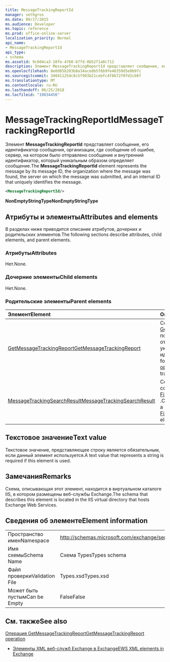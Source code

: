 ```yaml
---
title: MessageTrackingReportId
manager: sethgros
ms.date: 09/17/2015
ms.audience: Developer
ms.topic: reference
ms.prod: office-online-server
localization_priority: Normal
api_name:
- MessageTrackingReportId
api_type:
- schema
ms.assetid: 9c604ca3-10fe-4760-b7fd-8b52f1a0c712
description: Элемент MessageTrackingReportId представляет сообщение, его идентификатор сообщения, организации, где сообщение об ошибке, сервер, на котором было отправлено сообщение и внутренний идентификатор, который уникальным образом определяет сообщение.
ms.openlocfilehash: 8e0d85b203b8a34acedb5f6b9fe46359d5e0b97c
ms.sourcegitcommit: 34041125dc8c5f993b21cebfc4f8b72f0fd2cb6f
ms.translationtype: MT
ms.contentlocale: ru-RU
ms.lasthandoff: 06/25/2018
ms.locfileid: "19834456"
---
```

# <a name="messagetrackingreportid"></a><span data-ttu-id="761b3-103">MessageTrackingReportId</span><span class="sxs-lookup"><span data-stu-id="761b3-103">MessageTrackingReportId</span></span>

<span data-ttu-id="761b3-104">Элемент **MessageTrackingReportId** представляет сообщение, его идентификатор сообщения, организации, где сообщение об ошибке, сервер, на котором было отправлено сообщение и внутренний идентификатор, который уникальным образом определяет сообщение.</span><span class="sxs-lookup"><span data-stu-id="761b3-104">The **MessageTrackingReportId** element represents the message by its message ID, the organization where the message was found, the server on which the message was submitted, and an internal ID that uniquely identifies the message.</span></span> 
  
```XML
<MessageTrackingReportId/>
```

 <span data-ttu-id="761b3-105">**NonEmptyStringType**</span><span class="sxs-lookup"><span data-stu-id="761b3-105">**NonEmptyStringType**</span></span>
## <a name="attributes-and-elements"></a><span data-ttu-id="761b3-106">Атрибуты и элементы</span><span class="sxs-lookup"><span data-stu-id="761b3-106">Attributes and elements</span></span>

<span data-ttu-id="761b3-107">В разделах ниже приводится описание атрибутов, дочерних и родительских элементов.</span><span class="sxs-lookup"><span data-stu-id="761b3-107">The following sections describe attributes, child elements, and parent elements.</span></span>
  
### <a name="attributes"></a><span data-ttu-id="761b3-108">Атрибуты</span><span class="sxs-lookup"><span data-stu-id="761b3-108">Attributes</span></span>

<span data-ttu-id="761b3-109">Нет.</span><span class="sxs-lookup"><span data-stu-id="761b3-109">None.</span></span>
  
### <a name="child-elements"></a><span data-ttu-id="761b3-110">Дочерние элементы</span><span class="sxs-lookup"><span data-stu-id="761b3-110">Child elements</span></span>

<span data-ttu-id="761b3-111">Нет.</span><span class="sxs-lookup"><span data-stu-id="761b3-111">None.</span></span>
  
### <a name="parent-elements"></a><span data-ttu-id="761b3-112">Родительские элементы</span><span class="sxs-lookup"><span data-stu-id="761b3-112">Parent elements</span></span>

|<span data-ttu-id="761b3-113">**Элемент**</span><span class="sxs-lookup"><span data-stu-id="761b3-113">**Element**</span></span>|<span data-ttu-id="761b3-114">**Описание**</span><span class="sxs-lookup"><span data-stu-id="761b3-114">**Description**</span></span>|
|:-----|:-----|
|[<span data-ttu-id="761b3-115">GetMessageTrackingReport</span><span class="sxs-lookup"><span data-stu-id="761b3-115">GetMessageTrackingReport</span></span>](getmessagetrackingreport.md) <br/> |<span data-ttu-id="761b3-116">Содержит запроса для [операции GetMessageTrackingReport](getmessagetrackingreport-operation.md) для получения полного сообщения, отслеживания отчетов для указанного идентификатора.</span><span class="sxs-lookup"><span data-stu-id="761b3-116">Contains the request for the [GetMessageTrackingReport operation](getmessagetrackingreport-operation.md) to retrieve the full message tracking report for the specified ID.</span></span>  <br/> |
|[<span data-ttu-id="761b3-117">MessageTrackingSearchResult</span><span class="sxs-lookup"><span data-stu-id="761b3-117">MessageTrackingSearchResult</span></span>](messagetrackingsearchresult.md) <br/> |<span data-ttu-id="761b3-118">Содержит результат одного сообщения для элемента [FindMessageTrackingReportResponse](findmessagetrackingreportresponse.md) .</span><span class="sxs-lookup"><span data-stu-id="761b3-118">Contains a single message result for a [FindMessageTrackingReportResponse](findmessagetrackingreportresponse.md) element.</span></span>  <br/> |
   
## <a name="text-value"></a><span data-ttu-id="761b3-119">Текстовое значение</span><span class="sxs-lookup"><span data-stu-id="761b3-119">Text value</span></span>

<span data-ttu-id="761b3-120">Текстовое значение, представляющее строку является обязательным, если данный элемент используется.</span><span class="sxs-lookup"><span data-stu-id="761b3-120">A text value that represents a string is required if this element is used.</span></span>
  
## <a name="remarks"></a><span data-ttu-id="761b3-121">Замечания</span><span class="sxs-lookup"><span data-stu-id="761b3-121">Remarks</span></span>

<span data-ttu-id="761b3-122">Схема, описывающая этот элемент, находится в виртуальном каталоге IIS, в котором размещены веб-службы Exchange.</span><span class="sxs-lookup"><span data-stu-id="761b3-122">The schema that describes this element is located in the IIS virtual directory that hosts Exchange Web Services.</span></span>
  
## <a name="element-information"></a><span data-ttu-id="761b3-123">Сведения об элементе</span><span class="sxs-lookup"><span data-stu-id="761b3-123">Element information</span></span>

|||
|:-----|:-----|
|<span data-ttu-id="761b3-124">Пространство имен</span><span class="sxs-lookup"><span data-stu-id="761b3-124">Namespace</span></span>  <br/> |http://schemas.microsoft.com/exchange/services/2006/types  <br/> |
|<span data-ttu-id="761b3-125">Имя схемы</span><span class="sxs-lookup"><span data-stu-id="761b3-125">Schema Name</span></span>  <br/> |<span data-ttu-id="761b3-126">Схема Types</span><span class="sxs-lookup"><span data-stu-id="761b3-126">Types schema</span></span>  <br/> |
|<span data-ttu-id="761b3-127">Файл проверки</span><span class="sxs-lookup"><span data-stu-id="761b3-127">Validation File</span></span>  <br/> |<span data-ttu-id="761b3-128">Types.xsd</span><span class="sxs-lookup"><span data-stu-id="761b3-128">Types.xsd</span></span>  <br/> |
|<span data-ttu-id="761b3-129">Может быть пустым</span><span class="sxs-lookup"><span data-stu-id="761b3-129">Can be Empty</span></span>  <br/> |<span data-ttu-id="761b3-130">False</span><span class="sxs-lookup"><span data-stu-id="761b3-130">False</span></span>  <br/> |
   
## <a name="see-also"></a><span data-ttu-id="761b3-131">См. также</span><span class="sxs-lookup"><span data-stu-id="761b3-131">See also</span></span>



[<span data-ttu-id="761b3-132">Операция GetMessageTrackingReport</span><span class="sxs-lookup"><span data-stu-id="761b3-132">GetMessageTrackingReport operation</span></span>](getmessagetrackingreport-operation.md)


- [<span data-ttu-id="761b3-133">Элементы XML веб-служб Exchange в Exchange</span><span class="sxs-lookup"><span data-stu-id="761b3-133">EWS XML elements in Exchange</span></span>](ews-xml-elements-in-exchange.md)

